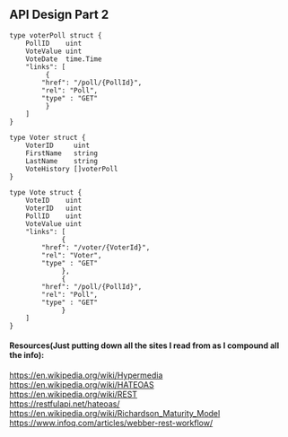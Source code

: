 ## API Design Part 2
```
type voterPoll struct {
	PollID    uint
	VoteValue uint
	VoteDate  time.Time
	"links": [
	     {
		"href": "/poll/{PollId}",
		"rel": "Poll",
		"type" : "GET"
	     }
	]
}

type Voter struct {
	VoterID     uint
	FirstName   string
	LastName    string
	VoteHistory []voterPoll
}
```

```
type Vote struct {
	VoteID    uint
	VoterID   uint
	PollID    uint
	VoteValue uint
	"links": [
             {
		"href": "/voter/{VoterId}",
		"rel": "Voter",
		"type" : "GET"
             },
             {
		"href": "/poll/{PollId}",
		"rel": "Poll",
		"type" : "GET"
             }
    ]
}
```




#### Resources(Just putting down all the sites I read from as I compound all the info):
https://en.wikipedia.org/wiki/Hypermedia <br />
https://en.wikipedia.org/wiki/HATEOAS <br />
https://en.wikipedia.org/wiki/REST <br />
https://restfulapi.net/hateoas/ <br />
https://en.wikipedia.org/wiki/Richardson_Maturity_Model <br />
https://www.infoq.com/articles/webber-rest-workflow/ <br />
